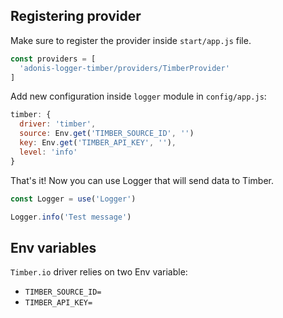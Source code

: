 ## Registering provider

Make sure to register the provider inside `start/app.js` file.

```js
const providers = [
  'adonis-logger-timber/providers/TimberProvider'
]
```

Add new configuration inside `logger` module in `config/app.js`:
```js
timber: {
  driver: 'timber',
  source: Env.get('TIMBER_SOURCE_ID', '')
  key: Env.get('TIMBER_API_KEY', ''),
  level: 'info'
}
```

That's it! Now you can use Logger that will send data to Timber.

```js
const Logger = use('Logger')

Logger.info('Test message')

```

## Env variables

`Timber.io` driver relies on two Env variable: 
- `TIMBER_SOURCE_ID=`
- `TIMBER_API_KEY=`
